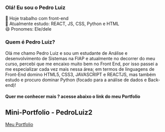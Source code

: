 ### Olá! Eu sou o Pedro Luiz 

<div>
  🔭 Hoje trabalho com front-end </br>
  🌱 Atualmente estudo: REACT, JS, CSS, Python e HTML </br>
  😄 Pronomes: Ele/dele
  
  <h3>Quem é Pedro Luiz?</h3>
  <p>
Olá me chamo Pedro Luiz e sou um estudante de Análise e desenvolvimento de Sistemas na FIAP e atualmente no decorrer do meu curso, percebi que me encaixo   muito bem no Front End, por isso passei a me especializar cada vez mais nessa área; em termos de linguagens de Front-End domino HTML5, CSS3, JAVASCRIPT e REACTJS, mas também estudo e procuro dominar Python (focado para a análise de dados e Back-end)!
 </p>
 
 <h4>Quer me conhecer mais ? acesse abaixo o link do meu Portfolio</h4>
  
</div>

<div>
    <h2>Mini-Portfolio - PedroLuiz2</h2>
    <a href="https://pedroluiz2.github.io/mini-portfolio/" target="_blank">Meu Portfolio</a>
</div>
